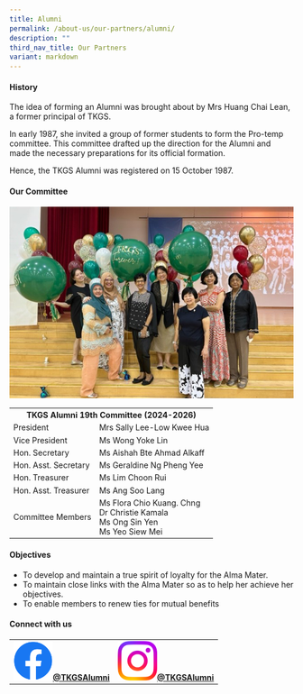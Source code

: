 ```yaml
---
title: Alumni
permalink: /about-us/our-partners/alumni/
description: ""
third_nav_title: Our Partners
variant: markdown
---
```

<h4><strong>History</strong></h4>
<p>The idea of forming an Alumni was brought about by Mrs Huang Chai Lean, a former principal of TKGS.</p>
<p>In early 1987, she invited a group of former students to form the Pro-temp committee. This committee drafted up the direction for the Alumni and made the necessary preparations for its official formation.</p>
<p>Hence, the TKGS Alumni was registered on 15 October 1987.</p>
<h4><strong>Our Committee</strong></h4>
<img src="/images/About_us/Our_partners/2023_alumni_photo.jpg">
<table>
<tbody>
<tr>
<th style="text-align: center;" colspan="2">TKGS Alumni 19th Committee (2024-2026)</th>
</tr>
	
<tr>
<td>President</td>
<td>Mrs Sally Lee-Low Kwee Hua</td>
</tr>
<tr>
<td>Vice President</td>
<td>Ms Wong Yoke Lin</td>
</tr>
<tr>
<td>Hon. Secretary</td>
<td>Ms Aishah Bte Ahmad Alkaff</td>
</tr>
<tr>
<td>Hon. Asst. Secretary</td>
<td>Ms Geraldine Ng Pheng Yee</td>
</tr>
<tr>
<td>Hon. Treasurer</td>
<td>Ms Lim Choon Rui</td>
</tr>
<tr>
<td>Hon. Asst. Treasurer</td>
<td>Ms Ang Soo Lang</td>
</tr>
<tr>
<td>Committee Members</td>
<td>
	<div>Ms Flora Chio Kuang. Chng</div>
	<div>Dr Christie Kamala</div>
	<div>Ms Ong Sin Yen</div>
	<div>Ms Yeo Siew Mei</div>
</td>
</tr>
</tbody>
</table>
<h4><strong>Objectives</strong></h4>
<ul>
<li>To develop and maintain a true spirit of loyalty for the Alma Mater.</li>
<li>To maintain close links with the Alma Mater so as to help her achieve her objectives.</li>
<li>To enable members to renew ties for mutual benefits</li>
</ul>
<h4><strong>Connect with us</strong></h4>
<table>
	<tbody>
		<tr>
			<td style="text-align: center"><b><a href="https://www.facebook.com/profile.php?id=100057374841835" target="_blank" rel="noopener"><img style="width: 70px;" src="/images/Standard/FB_icon.png">@TKGSAlumni</a></b>
			</td>
			<td style="text-align: center"><b>
		<a href="https://www.instagram.com/tkgs.alumni/?igshid=YmMyMTA2M2Y%3D" target="_blank" rel="noopener"><img style="width: 70px;" src="/images/Standard/IG_icon.png">@TKGSAlumni</a></b>
			</td>
		</tr>
	</tbody>
	</table>